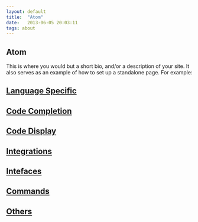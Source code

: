 ```yaml
---
layout: default
title:  "Atom"
date:   2013-06-05 20:03:11
tags: about
---
```


## Atom
This is where you would but a short bio, and/or a description of your site. It also serves as an example of how to set up a standalone page. For example:


## [Language Specific](../../atom/language/)

## [Code Completion](../../atom/completion/)

## [Code Display](../../atom/code_display/)

## [Integrations](../../atom/integrations/)

## [Intefaces](../../atom/interface/)

## [Commands](../../atom/commands/)

## [Others](../../atom/other/)
